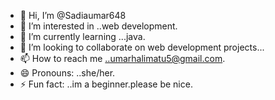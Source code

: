 - 👋 Hi, I’m @Sadiaumar648
- 👀 I’m interested in ..web development.
- 🌱 I’m currently learning ...java.
- 💞️ I’m looking to collaborate on web development projects...
- 📫 How to reach me ..umarhalimatu5@gmail.com.
- 😄 Pronouns: ..she/her.
- ⚡ Fun fact: ..im a beginner.please be nice.

<!---
Sadiaumar648/Sadiaumar648 is a ✨ special ✨ repository because its `README.md` (this file) appears on your GitHub profile.
You can click the Preview link to take a look at your changes.
--->
